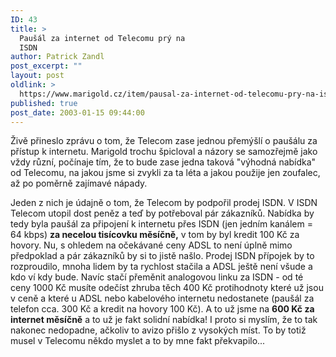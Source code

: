 ```yaml
---
ID: 43
title: >
  Paušál za internet od Telecomu prý na
  ISDN
author: Patrick Zandl
post_excerpt: ""
layout: post
oldlink: >
  https://www.marigold.cz/item/pausal-za-internet-od-telecomu-pry-na-isdn
published: true
post_date: 2003-01-15 09:44:00
---
```

<p>
Živě přineslo zprávu o tom, že Telecom zase jednou přemýšlí o paušálu za přístup k internetu. Marigold trochu špicloval a názory se samozřejmě jako vždy různí, počínaje tím, že to bude zase jedna taková "výhodná nabídka" od Telecomu, na jakou jsme si zvykli za ta léta a jakou použije jen zoufalec, až po poměrně zajímavé nápady. </p>

<p>
Jeden z nich je údajně o tom, že Telecom by podpořil prodej ISDN. V ISDN Telecom utopil dost peněz a teď by potřeboval pár zákazníků. Nabídka by tedy byla paušál za připojení k internetu přes ISDN (jen jedním kanálem = 64 kbps) <STRONG>za necelou tisícovku měsíčně,</STRONG> v tom by byl kredit 100 Kč za hovory. Nu, s ohledem na očekávané ceny ADSL to není úplně mimo předpoklad a pár zákazníků by si to jistě našlo. Prodej ISDN přípojek by to rozproudilo, mnoha lidem by ta rychlost stačila a ADSL&#160;ještě není všude a kdo&#160;ví kdy bude. Navíc&#160;stačí přeměnit analogovou linku za ISDN - od té ceny 1000 Kč musíte odečíst zhruba těch&#160;400 Kč protihodnoty které už jsou v ceně a které u ADSL nebo kabelového internetu&#160;nedostanete (paušál za telefon cca. 300 Kč a kredit na hovory 100 Kč). A to už jsme na <STRONG>600 Kč za internet měsíčně</STRONG> a to už je fakt solidní nabídka! I proto si myslím, že to tak nakonec nedopadne, ačkoliv to avizo přišlo z vysokých míst.&#160;To by totiž musel v Telecomu někdo myslet a to by mne fakt překvapilo...&#160;</p>
